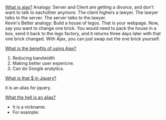 [What is ajax?]()
  Analogy: Server and Client are getting a divorce, and don't want to talk to eachother anymore.  The client highers a lawyer.  The lawyer talks to the server.  The server talks to the lawyer.  
  Kevin's Better analogy:  Build a house of legos.  That is your webpage. Now, say you want to change one brick. You would need to pack the house in a box, send it back to the lego factory, and it returns three days later with that one brick changed.  With Ajax, you can just swap out the one brick yourself. 
  
[What is the benefits of using Ajax?]()

  1. Reducing bandwidth
  2. Making better user expericne.
  3. Can do Google analytics.  

[What is that $ in Jquery?]()

  it is an alias for jquery.  

[What the hell is an alias?]()
 
  - It is a nickname. 
  - For example: 
